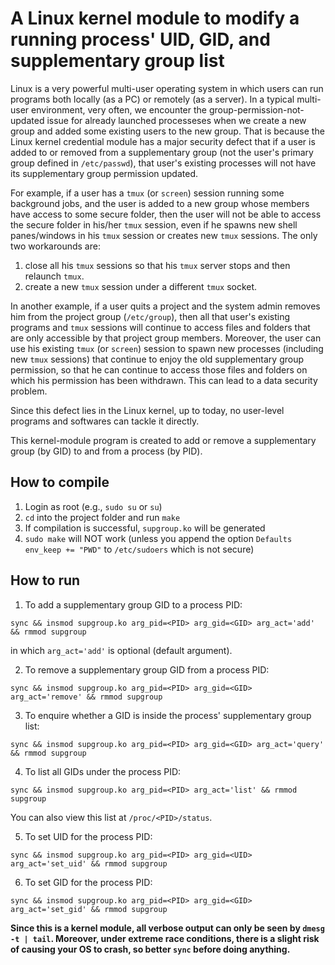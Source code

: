 # A Linux kernel module to modify a running process' UID, GID, and supplementary group list

Linux is a very powerful multi-user operating system in which users can run programs both locally (as a PC) or remotely (as a server). In a typical multi-user environment, very often, we encounter the group-permission-not-updated issue for already launched processeses when we create a new group and added some existing users to the new group. That is because the Linux kernel credential module has a major security defect that if a user is added to or removed from a supplementary group (not the user's primary group defined in `/etc/passwd`), that user's existing processes will not have its supplementary group permission updated.

For example, if a user has a `tmux` (or `screen`) session running some background jobs, and the user is added to a new group whose members have access to some secure folder, then the user will not be able to access the secure folder in his/her `tmux` session, even if he spawns new shell panes/windows in his `tmux` session or creates new `tmux` sessions. The only two workarounds are:
1. close all his `tmux` sessions so that his `tmux` server stops and then relaunch `tmux`.
2. create a new `tmux` session under a different `tmux` socket.

In another example, if a user quits a project and the system admin removes him from the project group (`/etc/group`), then all that user's existing programs and `tmux` sessions will continue to access files and folders that are only accessible by that project group members. Moreover, the user can use his existing `tmux` (or `screen`) session to spawn new processes (including new `tmux` sessions) that continue to enjoy the old supplementary group permission, so that he can continue to access those files and folders on which his permission has been withdrawn. This can lead to a data security problem.

Since this defect lies in the Linux kernel, up to today, no user-level programs and softwares can tackle it directly.

This kernel-module program is created to add or remove a supplementary group (by GID) to and from a process (by PID).

## How to compile
1. Login as root (e.g., `sudo su` or `su`)
2. `cd` into the project folder and run `make`
3. If compilation is successful, `supgroup.ko` will be generated
4. `sudo make` will NOT work (unless you append the option `Defaults env_keep += "PWD"` to `/etc/sudoers` which is not secure)

## How to run
1. To add a supplementary group GID to a process PID:
```
sync && insmod supgroup.ko arg_pid=<PID> arg_gid=<GID> arg_act='add' && rmmod supgroup
```
in which `arg_act='add'` is optional (default argument).

2. To remove a supplementary group GID from a process PID:
```
sync && insmod supgroup.ko arg_pid=<PID> arg_gid=<GID> arg_act='remove' && rmmod supgroup
```

3. To enquire whether a GID is inside the process' supplementary group list:
```
sync && insmod supgroup.ko arg_pid=<PID> arg_gid=<GID> arg_act='query' && rmmod supgroup
```

4. To list all GIDs under the process PID:
```
sync && insmod supgroup.ko arg_pid=<PID> arg_act='list' && rmmod supgroup
```
You can also view this list at `/proc/<PID>/status`.

5. To set UID for the process PID:
```
sync && insmod supgroup.ko arg_pid=<PID> arg_gid=<UID> arg_act='set_uid' && rmmod supgroup
```

6. To set GID for the process PID:
```
sync && insmod supgroup.ko arg_pid=<PID> arg_gid=<GID> arg_act='set_gid' && rmmod supgroup
```


**Since this is a kernel module, all verbose output can only be seen by `dmesg -t | tail`. Moreover, under extreme race conditions, there is a slight risk of causing your OS to crash, so better `sync` before doing anything.**